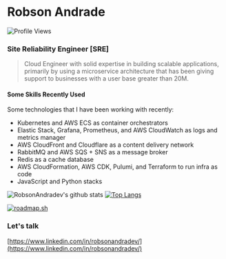 # Robson Andrade

![Profile Views](https://komarev.com/ghpvc/?username=robsonandradev)

### Site Reliability Engineer [SRE]

> Cloud Engineer with solid expertise in building scalable applications, 
> primarily by using a microservice architecture that has been giving 
> support to businesses with a user base greater than 20M.

#### Some Skills Recently Used

Some technologies that I have been working with recently:
- Kubernetes and AWS ECS as container orchestrators
- Elastic Stack, Grafana, Prometheus, and AWS CloudWatch as logs and metrics manager
- AWS CloudFront and Cloudflare as a content delivery network
- RabbitMQ and AWS SQS + SNS as a message broker
- Redis as a cache database
- AWS CloudFormation, AWS CDK, Pulumi, and Terraform to run infra as code
- JavaScript and Python stacks 

![RobsonAndradev's github stats](https://github-readme-stats.vercel.app/api?username=robsonandradev&show_icons=true&theme=dark)
[![Top Langs](https://github-readme-stats.vercel.app/api/top-langs/?username=robsonandradev&layout=compact)](https://github.com/robsonandradev/github-readme-stats)

[![roadmap.sh](https://api.roadmap.sh/v1-badge/wide/64986587d99c9d6731950218?variant=dark)](https://roadmap.sh)

### Let's talk

[https://www.linkedin.com/in/robsonandradev/](https://www.linkedin.com/in/robsonandradev/)
